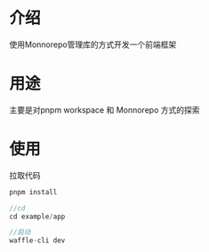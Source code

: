 # 介绍

使用Monnorepo管理库的方式开发一个前端框架

# 用途
主要是对pnpm workspace 和 Monnorepo 方式的探索

# 使用
拉取代码
``` javascript
pnpm install

//cd
cd example/app

//启动
waffle-cli dev

```